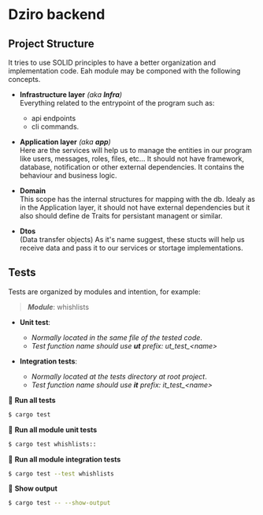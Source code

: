 #  Dziro backend

## Project Structure


It tries to use SOLID principles to have a better organization and implementation code. Eah module may be componed with the following concepts.

- **Infrastructure layer** *(aka **Infra**)*   
Everything related to the entrypoint of the program such as: 
  - api endpoints
  - cli commands.

- **Application layer** *(aka **app**)*  
Here are the services will help us to manage the entities in our program like users, messages, roles, files, etc... It should not have framework, database, notification or other external dependencies. It contains the behaviour and business logic.

- **Domain**  
This scope has the internal structures for mapping with the db. Idealy as in the Application layer, it should not have external dependencies but it also should define de Traits for persistant managent or similar.

- **Dtos**  
(Data transfer objects) As it's name suggest, these stucts will help us receive data and pass it to our services or stortage implementations.

## Tests

Tests are organized by modules and intention, for example:
> ***Module***: whishlists

- **Unit test**:  
  - *Normally located in the same file of the tested code*.  
  - *Test function name should use **ut** prefix: ut_test_\<name>*

- **Integration tests**:  
  - *Normally located at the tests directory at root project*.  
  - *Test function name should use **it** prefix: it_test_\<name>* 

🔬 **Run all tests**
```bash
$ cargo test
```

🔬 **Run all module unit tests**
```bash
$ cargo test whishlists::
```


🔬 **Run all module integration tests**
```bash
$ cargo test --test whishlists
```

🔬 **Show output**
```bash
$ cargo test -- --show-output
```

